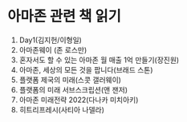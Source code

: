 # 아마존 관련 책 읽기


1. Day1(김지헌/이형일)
2. 아마존웨이 (존 로스만)
3. 혼자서도 할 수 있는 아마존 월 매출 1억 만들기(장진원)
4. 아마존, 세상의 모든 것을 팝니다(브래드 스톤)
5. 플랫폼 제국의 미래(스콧 갤러웨이)
6. 플랫폼의 미래 서브스크립션(앤 잰저)
7. 아마존 미래전략 2022(다나카 미치아키)
8. 히트리프레시(사티아 나델라)
